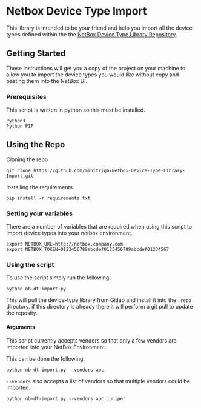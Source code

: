 # Netbox Device Type Import

This library is intended to be your friend and help you import all the device-types defined within the the [NetBox Device Type Library Repository](https://github.com/netbox-community/devicetype-library).

## Getting Started

These instructions will get you a copy of the project on your machine to allow you to import the device types you would like without copy and pasting them into the NetBox UI.

### Prerequisites

This script is written in python so this must be installed. 

```
Python3
Python PIP
```

## Using the Repo

Cloning the repo

```
git clone https://github.com/minitriga/Netbox-Device-Type-Library-Import.git
```

Installing the requirements

```
pip install -r requirements.txt
```

### Setting your variables

There are a number of variables that are required when using this script to import device types into your netbox environment. 

```
export NETBOX_URL=http://netbox.company.com
export NETBOX_TOKEN=0123456789abcdef0123456789abcdef01234567
```

### Using the script

To use the script simply run the following.

```
python nb-dt-import.py
```

This will pull the device-type library from Gitlab and install it into the `.repo` directory. if this directory is already there it will perform a git pull to update the reposity.

#### Arguments

This script currently accepts vendors so that only a few vendors are imported into your NetBox Environment. 

This can be done the following.

```
python nb-dt-import.py --vendors apc
```

`--vendors` also accepts a list of vendors so that multiple vendors could be imported. 

```
python nb-dt-import.py --vendors apc juniper
```
